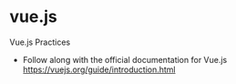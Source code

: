 # vue.js
Vue.js Practices
- Follow along with the official documentation for Vue.js https://vuejs.org/guide/introduction.html
